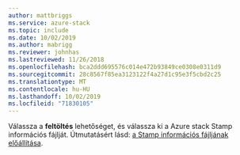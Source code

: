 ```yaml
---
author: mattbriggs
ms.service: azure-stack
ms.topic: include
ms.date: 10/02/2019
ms.author: mabrigg
ms.reviewer: johnhas
ms.lastreviewed: 11/26/2018
ms.openlocfilehash: bca2ddd695576c014e472b93849ce0308e0311d9
ms.sourcegitcommit: 28c8567f85ea3123122f4a27d1c95e3f5cbd2c25
ms.translationtype: MT
ms.contentlocale: hu-HU
ms.lasthandoff: 10/02/2019
ms.locfileid: "71830105"
---
```

Válassza a **feltöltés** lehetőséget, és válassza ki a Azure stack Stamp információs fájlját. Útmutatásért lásd: [a Stamp információs fájljának előállítása](../azure-stack-vaas-parameters.md#generate-the-stamp-information-file).